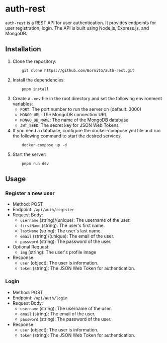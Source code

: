 # auth-rest

`auth-rest` is a REST API for user authentication. It provides endpoints for user registration, login. The API is built using Node.js, Express.js, and MongoDB.

## Installation

1. Clone the repository: 
    ```
        git clone https://github.com/BornitG/auth-rest.git
    ```
2. Install the dependencies: 
    ```
        pnpm install
    ```
3. Create a `.env` file in the root directory and set the following environment variables:
    - `PORT`: The port number to run the server on (default: 3000)
    - `MONGO_URL`: The MongoDB connection URL
    - `MONGO_DB_NAME`: The name of the MongoDB database
    - `JWT_SEED`: The secret key for JSON Web Tokens
4. If you need a database, configure the docker-compose.yml file and run the following command to start the desired services.
    ```
        docker-compose up -d
    ```
5. Start the server: 
    ```
        pnpm run dev
    ```

## Usage

### Register a new user

- Method: POST
- Endpoint: `/api/auth/register`
- Request Body:
    - `username` (string)/(unique): The username of the user.
    - `firstName` (string): The user's first name.
    - `lastName` (string): The user's last name.
    - `email` (string)/(unique): The email of the user.
    - `password` (string): The password of the user.
- Optional Request:
    - `img` (string): The user's profile image
- Response:
    - `user` (object): The user is information.
    - `token` (string): The JSON Web Token for authentication.

### Login

- Method: POST
- Endpoint: `/api/auth/login`
- Request Body:
    - `username` (string): The username of the user.
    - `email` (string): The email of the user.
    - `password` (string): The password of the user.
- Response:
    - `user` (object): The user is information.
    - `token` (string): The JSON Web Token for authentication.